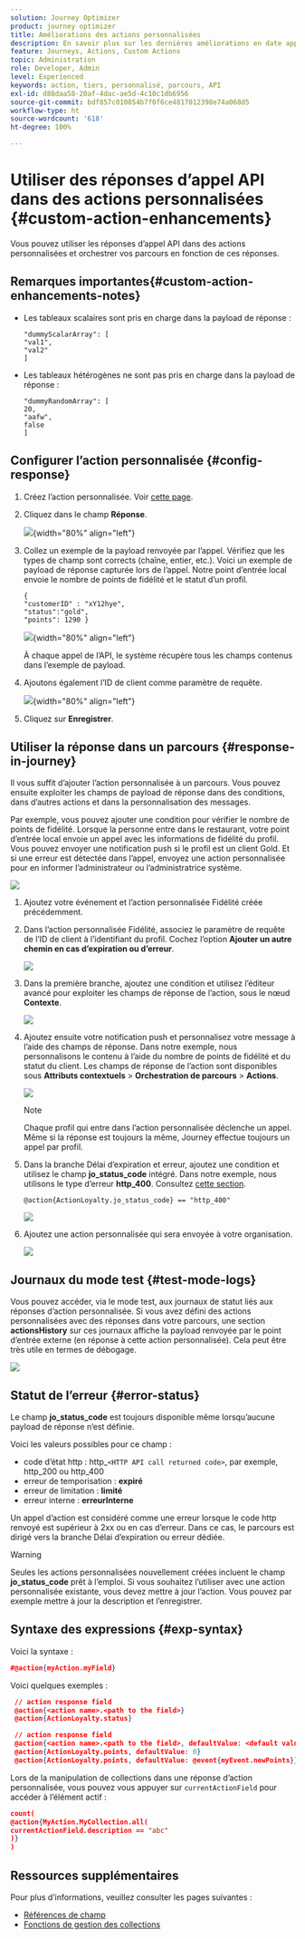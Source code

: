 ```yaml
---
solution: Journey Optimizer
product: journey optimizer
title: Améliorations des actions personnalisées
description: En savoir plus sur les dernières améliorations en date apportées aux actions personnalisées.
feature: Journeys, Actions, Custom Actions
topic: Administration
role: Developer, Admin
level: Experienced
keywords: action, tiers, personnalisé, parcours, API
exl-id: d88daa58-20af-4dac-ae5d-4c10c1db6956
source-git-commit: bdf857c010854b7f0f6ce4817012398e74a068d5
workflow-type: ht
source-wordcount: '618'
ht-degree: 100%

---
```


# Utiliser des réponses d’appel API dans des actions personnalisées {#custom-action-enhancements}

Vous pouvez utiliser les réponses d’appel API dans des actions personnalisées et orchestrer vos parcours en fonction de ces réponses.

<!--
You can now leverage API call responses in custom actions and orchestrate your journeys based on these responses.

This capability was previously only available when using data sources. You can now use it with custom actions. 
-->

## Remarques importantes{#custom-action-enhancements-notes}

<!--
* Custom actions should only be used with private or internal endpoints, and used with an appropriate capping or throttling limit. See [this page](../configuration/external-systems.md). 
-->

* Les tableaux scalaires sont pris en charge dans la payload de réponse :

  ```
  "dummyScalarArray": [
  "val1",
  "val2"
  ]
  ```

* Les tableaux hétérogènes ne sont pas pris en charge dans la payload de réponse :

  ```
  "dummyRandomArray": [
  20,
  "aafw",
  false
  ]
  ```

<!--
## Best practices{#custom-action-enhancements-best-practices}

A capping limit of 5000 calls/s is defined for all custom actions. This limit has been set based on customers usage, to protect external endpoints targeted by custom actions. You need to take this into account in your audience-based journeys by defining an appropriate reading rate (5000 profiles/s when custom actions are used). If needed, you can override this setting by defining a greater capping or throttling limit through our Capping/Throttling APIs. See [this page](../configuration/external-systems.md).

You should not target public endpoints with custom actions for various reasons:

* Without proper capping or throttling, there is a risk of sending too many calls to a public endpoint that may not support such volume.
* Profile data can be sent through custom actions, so targeting a public endpoint could lead to inadvertently sharing personal information externally.
* You have no control on the data being returned by public endpoints. If an endpoint changes its API or starts sending incorrect information, those will be made available in communications sent, with potential negative impacts.
-->

<!--
## Define the custom action {#define-custom-action}

When defining the custom action, two enhancements have been made available: the addition of the GET method and the new payload response field. The other options and parameters are unchanged. See [this page](../action/about-custom-action-configuration.md).

### Endpoint configuration {#endpoint-configuration}

The **URL configuration** section has been renamed **Endpoint configuration**.

In the **Method** drop-down, you can now select **GET**.

![](assets/action-response1.png){width="70%" align="left"}

### Payloads {#payloads-new}

The **Action parameters** section has been renamed **Payloads**. Two fields are available:

* The **Request** field: this field is only available for POST and PUT calling methods.
* The **Response** field: this is the new capability. This field as available for all calling methods.

>[!NOTE]
> 
>Both these fields are optional.

![](assets/action-response2.png){width="70%" align="left"}
-->

## Configurer l’action personnalisée {#config-response}

1. Créez l’action personnalisée. Voir [cette page](../action/about-custom-action-configuration.md).

1. Cliquez dans le champ **Réponse**.

   ![](assets/action-response2.png){width="80%" align="left"}

1. Collez un exemple de la payload renvoyée par l’appel. Vérifiez que les types de champ sont corrects (chaîne, entier, etc.). Voici un exemple de payload de réponse capturée lors de l’appel. Notre point d’entrée local envoie le nombre de points de fidélité et le statut d’un profil.

   ```
   {
   "customerID" : "xY12hye",    
   "status":"gold",
   "points": 1290 }
   ```

   ![](assets/action-response4.png){width="80%" align="left"}

   À chaque appel de l’API, le système récupère tous les champs contenus dans l’exemple de payload.

1. Ajoutons également l’ID de client comme paramètre de requête.

   ![](assets/action-response9.png){width="80%" align="left"}

1. Cliquez sur **Enregistrer**.

## Utiliser la réponse dans un parcours {#response-in-journey}

Il vous suffit d’ajouter l’action personnalisée à un parcours. Vous pouvez ensuite exploiter les champs de payload de réponse dans des conditions, dans d’autres actions et dans la personnalisation des messages.

Par exemple, vous pouvez ajouter une condition pour vérifier le nombre de points de fidélité. Lorsque la personne entre dans le restaurant, votre point d’entrée local envoie un appel avec les informations de fidélité du profil. Vous pouvez envoyer une notification push si le profil est un client Gold. Et si une erreur est détectée dans l’appel, envoyez une action personnalisée pour en informer l’administrateur ou l’administratrice système.

![](assets/action-response5.png)

1. Ajoutez votre événement et l’action personnalisée Fidélité créée précédemment.

1. Dans l’action personnalisée Fidélité, associez le paramètre de requête de l’ID de client à l’identifiant du profil. Cochez l’option **Ajouter un autre chemin en cas d’expiration ou d’erreur**.

   ![](assets/action-response10.png)

1. Dans la première branche, ajoutez une condition et utilisez l’éditeur avancé pour exploiter les champs de réponse de l’action, sous le nœud **Contexte**.

   ![](assets/action-response6.png)

1. Ajoutez ensuite votre notification push et personnalisez votre message à l’aide des champs de réponse. Dans notre exemple, nous personnalisons le contenu à l’aide du nombre de points de fidélité et du statut du client. Les champs de réponse de l’action sont disponibles sous **Attributs contextuels** > **Orchestration de parcours** > **Actions**.

   ![](assets/action-response8.png)

   >[!NOTE]
   >
   >Chaque profil qui entre dans l’action personnalisée déclenche un appel. Même si la réponse est toujours la même, Journey effectue toujours un appel par profil.

1. Dans la branche Délai d’expiration et erreur, ajoutez une condition et utilisez le champ **jo_status_code** intégré. Dans notre exemple, nous utilisons le
   type d’erreur **http_400**. Consultez [cette section](#error-status).

   ```
   @action{ActionLoyalty.jo_status_code} == "http_400"
   ```

   ![](assets/action-response7.png)

1. Ajoutez une action personnalisée qui sera envoyée à votre organisation.

   ![](assets/action-response11.png)

## Journaux du mode test {#test-mode-logs}

Vous pouvez accéder, via le mode test, aux journaux de statut liés aux réponses d’action personnalisée. Si vous avez défini des actions personnalisées avec des réponses dans votre parcours, une section **actionsHistory** sur ces journaux affiche la payload renvoyée par le point d’entrée externe (en réponse à cette action personnalisée). Cela peut être très utile en termes de débogage.

![](assets/action-response12.png)

## Statut de l’erreur {#error-status}

Le champ **jo_status_code** est toujours disponible même lorsqu’aucune payload de réponse n’est définie.

Voici les valeurs possibles pour ce champ :

* code d’état http : http_`<HTTP API call returned code>`, par exemple, http_200 ou http_400
* erreur de temporisation : **expiré**
* erreur de limitation : **limité**
* erreur interne : **erreurInterne**

Un appel d’action est considéré comme une erreur lorsque le code http renvoyé est supérieur à 2xx ou en cas d’erreur. Dans ce cas, le parcours est dirigé vers la branche Délai d’expiration ou erreur dédiée.

>[!WARNING]
>
>Seules les actions personnalisées nouvellement créées incluent le champ **jo_status_code** prêt à l’emploi. Si vous souhaitez l’utiliser avec une action personnalisée existante, vous devez mettre à jour l’action. Vous pouvez par exemple mettre à jour la description et l’enregistrer.

## Syntaxe des expressions {#exp-syntax}

Voici la syntaxe :

```json
#@action{myAction.myField} 
```

Voici quelques exemples :

```json
 // action response field
 @action{<action name>.<path to the field>}
 @action{ActionLoyalty.status}
```

```json
 // action response field
 @action{<action name>.<path to the field>, defaultValue: <default value expression>}
 @action{ActionLoyalty.points, defaultValue: 0}
 @action{ActionLoyalty.points, defaultValue: @event{myEvent.newPoints}}
```

Lors de la manipulation de collections dans une réponse d’action personnalisée, vous pouvez vous appuyer sur `currentActionField` pour accéder à l’élément actif :

```json
count(
@action{MyAction.MyCollection.all(
currentActionField.description == "abc"
)}
)
```

## Ressources supplémentaires

Pour plus d’informations, veuillez consulter les pages suivantes :

* [Références de champ](../building-journeys/expression/field-references.md)
* [Fonctions de gestion des collections](../building-journeys/expression/collection-management-functions.md)
